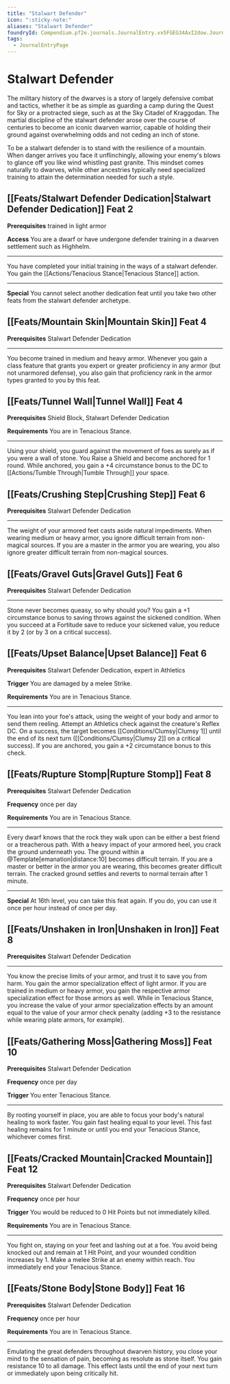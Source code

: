 ```yaml
---
title: "Stalwart Defender"
icon: ":sticky-note:"
aliases: "Stalwart Defender"
foundryId: Compendium.pf2e.journals.JournalEntry.vx5FGEG34AxI2dow.JournalEntryPage.ukLpSqTkmRLvZj0z
tags:
  - JournalEntryPage
---
```


# Stalwart Defender
The military history of the dwarves is a story of largely defensive combat and tactics, whether it be as simple as guarding a camp during the Quest for Sky or a protracted siege, such as at the Sky Citadel of Kraggodan. The martial discipline of the stalwart defender arose over the course of centuries to become an iconic dwarven warrior, capable of holding their ground against overwhelming odds and not ceding an inch of stone.

To be a stalwart defender is to stand with the resilience of a mountain. When danger arrives you face it unflinchingly, allowing your enemy's blows to glance off you like wind whistling past granite. This mindset comes naturally to dwarves, while other ancestries typically need specialized training to attain the determination needed for such a style.

## [[Feats/Stalwart Defender Dedication|Stalwart Defender Dedication]] Feat 2

**Prerequisites** trained in light armor

**Access** You are a dwarf or have undergone defender training in a dwarven settlement such as Highhelm.

* * *

You have completed your initial training in the ways of a stalwart defender. You gain the [[Actions/Tenacious Stance|Tenacious Stance]] action.

* * *

**Special** You cannot select another dedication feat until you take two other feats from the stalwart defender archetype.

## [[Feats/Mountain Skin|Mountain Skin]] Feat 4

**Prerequisites** Stalwart Defender Dedication

* * *

You become trained in medium and heavy armor. Whenever you gain a class feature that grants you expert or greater proficiency in any armor (but not unarmored defense), you also gain that proficiency rank in the armor types granted to you by this feat.

## [[Feats/Tunnel Wall|Tunnel Wall]] Feat 4

**Prerequisites** Shield Block, Stalwart Defender Dedication

**Requirements** You are in Tenacious Stance.

* * *

Using your shield, you guard against the movement of foes as surely as if you were a wall of stone. You Raise a Shield and become anchored for 1 round. While anchored, you gain a +4 circumstance bonus to the DC to [[Actions/Tumble Through|Tumble Through]] your space.

## [[Feats/Crushing Step|Crushing Step]] Feat 6

**Prerequisites** Stalwart Defender Dedication

* * *

The weight of your armored feet casts aside natural impediments. When wearing medium or heavy armor, you ignore difficult terrain from non-magical sources. If you are a master in the armor you are wearing, you also ignore greater difficult terrain from non-magical sources.

## [[Feats/Gravel Guts|Gravel Guts]] Feat 6

**Prerequisites** Stalwart Defender Dedication

* * *

Stone never becomes queasy, so why should you? You gain a +1 circumstance bonus to saving throws against the sickened condition. When you succeed at a Fortitude save to reduce your sickened value, you reduce it by 2 (or by 3 on a critical success).

## [[Feats/Upset Balance|Upset Balance]] Feat 6

**Prerequisites** Stalwart Defender Dedication, expert in Athletics

**Trigger** You are damaged by a melee Strike.

**Requirements** You are in Tenacious Stance.

* * *

You lean into your foe's attack, using the weight of your body and armor to send them reeling. Attempt an Athletics check against the creature's Reflex DC. On a success, the target becomes [[Conditions/Clumsy|Clumsy 1]] until the end of its next turn ([[Conditions/Clumsy|Clumsy 2]] on a critical success). If you are anchored, you gain a +2 circumstance bonus to this check.

## [[Feats/Rupture Stomp|Rupture Stomp]] Feat 8

**Prerequisites** Stalwart Defender Dedication

**Frequency** once per day

**Requirements** You are in Tenacious Stance.

* * *

Every dwarf knows that the rock they walk upon can be either a best friend or a treacherous path. With a heavy impact of your armored heel, you crack the ground underneath you. The ground within a @Template\[emanation|distance:10\] becomes difficult terrain. If you are a master or better in the armor you are wearing, this becomes greater difficult terrain. The cracked ground settles and reverts to normal terrain after 1 minute.

* * *

**Special** At 16th level, you can take this feat again. If you do, you can use it once per hour instead of once per day.

## [[Feats/Unshaken in Iron|Unshaken in Iron]] Feat 8

**Prerequisites** Stalwart Defender Dedication

* * *

You know the precise limits of your armor, and trust it to save you from harm. You gain the armor specialization effect of light armor. If you are trained in medium or heavy armor, you gain the respective armor specialization effect for those armors as well. While in Tenacious Stance, you increase the value of your armor specialization effects by an amount equal to the value of your armor check penalty (adding +3 to the resistance while wearing plate armors, for example).

## [[Feats/Gathering Moss|Gathering Moss]] Feat 10

**Prerequisites** Stalwart Defender Dedication

**Frequency** once per day

**Trigger** You enter Tenacious Stance.

* * *

By rooting yourself in place, you are able to focus your body's natural healing to work faster. You gain fast healing equal to your level. This fast healing remains for 1 minute or until you end your Tenacious Stance, whichever comes first.

## [[Feats/Cracked Mountain|Cracked Mountain]] Feat 12

**Prerequisites** Stalwart Defender Dedication

**Frequency** once per hour

**Trigger** You would be reduced to 0 Hit Points but not immediately killed.

**Requirements** You are in Tenacious Stance.

* * *

You fight on, staying on your feet and lashing out at a foe. You avoid being knocked out and remain at 1 Hit Point, and your wounded condition increases by 1. Make a melee Strike at an enemy within reach. You immediately end your Tenacious Stance.

## [[Feats/Stone Body|Stone Body]] Feat 16

**Prerequisites** Stalwart Defender Dedication

**Frequency** once per hour

**Requirements** You are in Tenacious Stance.

* * *

Emulating the great defenders throughout dwarven history, you close your mind to the sensation of pain, becoming as resolute as stone itself. You gain resistance 10 to all damage. This effect lasts until the end of your next turn or immediately upon being critically hit.
